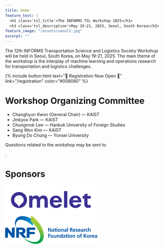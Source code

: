 ```yaml
---
title: Home
feature_text: |
  <h1 class='tsl_title'>The INFORMS TSL Workshop 2025</h1>
  <h3 class='tsl_description'>May 19-21, 2025, Seoul, South Korea</h3>
feature_image: "/assets/seoul2.jpg"
excerpt: ""
---
```




The 12th INFORMS Transportation Science and Logistics Society Workshop will be held in Seoul, South Korea, on May 19-21, 2025. 
The main theme of the workshop is the interplay of machine learning and operations research for transportation and logistics challenges.



<!-- {% include button.html text="Fork it" icon="github" link="https://github.com/daviddarnes/alembic" color="#0366d6" %} 

{% include button.html text="Buy me a coffee ☕️" link="https://buymeacoffee.com/daviddarnes#support" color="#f68140" %} 

{% include button.html text="Tweet it" icon="twitter" link="https://twitter.com/intent/tweet/?url=https://alembic.darn.es&text=Alembic%20-%20A%20Jekyll%20boilerplate%20theme&via=DavidDarnes" color="#0d94e7" %}  -->

<!-- {% include button.html text="🌟 Call for Abstracts 🌟" link="/call_for_abstracts" color="#008080" %}  -->

{% include button.html text="🌟 Registration Now Open 🌟" link="/registration" color="#008080" %} 


<!-- 💡 Call for Abstracts 📚 🔊 📣 ✉️ 🌟 -->


# Workshop Organizing Committee
- Changhyun Kwon (General Chair) &mdash; KAIST
- Jinkyoo Park &mdash; KAIST
- Chungmok Lee &mdash; Hankuk University of Foreign Studies
- Sang Won Kim &mdash; KAIST
- Byung Do Chung &mdash; Yonsei University

<!-- Questions related to the workshop may be sent to the general chair at <script type="text/javascript">
  document.write('<a href="mailto:' + 'chkwon' + '@' + 'kaist' + '.ac.kr">' + 'chkwon' + '@' + 'kaist.ac.kr' + '</a>');
</script>. -->

Questions related to the workshop may be sent to 
<script type="text/javascript">
  document.write('<a href="mailto:' + 'sy.choi' + '@' + 'kaist' + '.ac.kr">' + 'sy.choi' + '@' + 'kaist.ac.kr' + '</a>');
</script>.



# Sponsors

<div id="sponsors">
    <a href="https://omelet.ai" target="_blank"><img src="/assets/sponsors/omelet.png" width="300" alt="Omelet"></a>&nbsp;&nbsp;&nbsp;
    <a href="https://www.nrf.re.kr/index" target="_blank"><img src="/assets/sponsors/nrf.png" width="300" alt="National Reserach Foundation of Korea"></a>&nbsp;&nbsp;&nbsp;
</div>